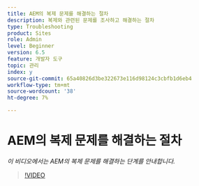 ```yaml
---
title: AEM의 복제 문제를 해결하는 절차
description: 복제와 관련된 문제를 조사하고 해결하는 절차
type: Troubleshooting
product: Sites
role: Admin
level: Beginner
version: 6.5
feature: 개발자 도구
topic: 관리
index: y
source-git-commit: 65a40826d3be322673e116d98124c3cbfb1d6eb4
workflow-type: tm+mt
source-wordcount: '38'
ht-degree: 7%

---
```



# AEM의 복제 문제를 해결하는 절차

*이 비디오에서는 AEM의 복제 문제를 해결하는 단계를 안내합니다.*

>[!VIDEO](https://video.tv.adobe.com/v/335471?quality=9&learn=on)
